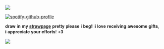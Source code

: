 ![](https://komarev.com/ghpvc/?username=ghostlyvamps&color=303030&style=plastic&label=𖤐) 


[![spotify-github-profile](https://spotify-github-profile.kittinanx.com/api/view?uid=31nkywcxedvxgneeo25mapb5xez4&cover_image=true&theme=novatorem&show_offline=true&background_color=121212&interchange=false&bar_color=53b14f&bar_color_cover=false)](https://spotify-github-profile.kittinanx.com/api/view?uid=31nkywcxedvxgneeo25mapb5xez4&redirect=true)

𝐝𝐫𝐚𝐰 𝐢𝐧 𝐦𝐲 [𝐬𝐭𝐫𝐚𝐰𝐩𝐚𝐠𝐞](https://ghostyvamps.straw.page) 𝐩𝐫𝐞𝐭𝐭𝐲 𝐩𝐥𝐞𝐚𝐬𝐞 𝐢 𝐛𝐞𝐠!! 𝐢 𝐥𝐨𝐯𝐞 𝐫𝐞𝐜𝐞𝐢𝐯𝐢𝐧𝐠 𝐚𝐰𝐞𝐬𝐨𝐦𝐞 𝐠𝐢𝐟𝐭𝐬, 𝐢 𝐚𝐩𝐩𝐫𝐞𝐜𝐢𝐚𝐭𝐞 𝐲𝐨𝐮𝐫 𝐞𝐟𝐟𝐨𝐫𝐭𝐬! <𝟑

![](https://media1.tenor.com/m/Y3XKMYgvjhMAAAAC/gaming-meme.gif)
